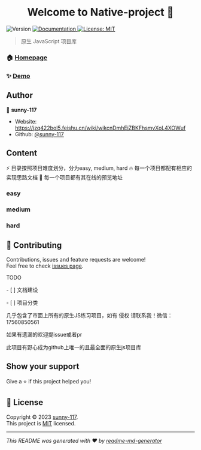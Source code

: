 <h1 align="center">Welcome to Native-project 👋</h1>
<p>
  <img alt="Version" src="https://img.shields.io/badge/version-0.0.1-blue.svg?cacheSeconds=2592000" />
  <a href="https://sunny-117.github.io/Native-project" target="_blank">
    <img alt="Documentation" src="https://img.shields.io/badge/documentation-yes-brightgreen.svg" />
  </a>
  <a href="https://zh.wikipedia.org/zh-cn/MIT%E8%A8%B1%E5%8F%AF%E8%AD%89" target="_blank">
    <img alt="License: MIT" src="https://img.shields.io/badge/License-MIT-yellow.svg" />
  </a>
</p>

> 原生 JavaScript 项目库

### 🏠 [Homepage](https://github.com/Sunny-117/Native-project)

### ✨ [Demo](https://sunny-117.github.io/Native-project)

## Author

👤 **sunny-117**

* Website: https://jzq422bol5.feishu.cn/wiki/wikcnDmhEiZBKFhsmvXoL4XOWuf
* Github: [@sunny-117](https://github.com/sunny-117)


## Content

⚡️ 目录按照项目难度划分，分为easy, medium, hard
🔥 每一个项目都配有相应的实现思路文档
🚀 每一个项目都有其在线的预览地址

### easy


### medium

### hard



## 🤝 Contributing

Contributions, issues and feature requests are welcome!<br />Feel free to check [issues page](https://github.com/Sunny-117/Native-project/issues). 



TODO



\- [ ] 文档建设



\- [ ] 项目分类

几乎包含了市面上所有的原生JS练习项目，如有 侵权 请联系我！微信：17560850561



如果有遗漏的欢迎提issue或者pr



此项目有野心成为github上唯一的且最全面的原生js项目库

## Show your support

Give a ⭐️ if this project helped you!

## 📝 License

Copyright © 2023 [sunny-117](https://github.com/sunny-117).<br />
This project is [MIT](https://zh.wikipedia.org/zh-cn/MIT%E8%A8%B1%E5%8F%AF%E8%AD%89) licensed.

***
_This README was generated with ❤️ by [readme-md-generator](https://github.com/kefranabg/readme-md-generator)_